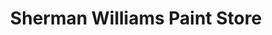 ---
title: "Sherman Williams Paint Store"
url: /dekalb/sherman-williams-paint-store/
shop: paint
---
